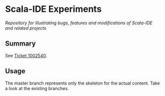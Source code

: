 # Scala-IDE Experiments
*Repository for illustrating bugs, features and modifications of Scala-IDE and related projects*

## Summary
See [Ticket 1002540](https://scala-ide-portfolio.assembla.com/spaces/scala-ide/tickets/1002540).

## Usage
The master branch represents only the skeleton for the actual content. Take a look at the existing branches.
